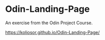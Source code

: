 # Odin-Landing-Page

 An exercise from the Odin Project Course.
 
 https://koliosor.github.io/Odin-Landing-Page/
